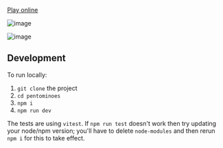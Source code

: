[Play online](https://pentominoes.river.me)

![image](https://github.com/RheingoldRiver/pentominoes/assets/18037011/6d375ca9-448e-426e-bb05-444ae6b0f849)

![image](https://github.com/RheingoldRiver/pentominoes/assets/18037011/05ee38d7-45c2-4724-a6a3-e23e71375cfe)


## Development

To run locally:

1. `git clone` the project
2. `cd pentominoes`
3. `npm i`
4. `npm run dev`

The tests are using `vitest`. If `npm run test` doesn't work then try updating your node/npm version; you'll have to delete `node-modules` and then rerun `npm i` for this to take effect.
